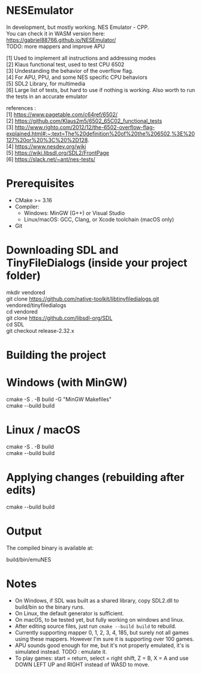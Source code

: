 # NESEmulator
In development, but mostly working. NES Emulator - CPP. \
You can check it in WASM version here: https://gabriel88766.github.io/NESEmulator/ \
TODO: more mappers and improve APU

[1] Used to implement all instructions and addressing modes \
[2] Klaus functional test, used to test CPU 6502 \
[3] Undestanding the behavior of the overflow flag. \
[4] For APU, PPU, and some NES specific CPU behaviors \
[5] SDL2 Library, for multimedia \
[6] Large list of tests, but hard to use if nothing is working. Also worth to run the tests in an accurate emulator 

references : \
[1] https://www.pagetable.com/c64ref/6502/ \
[2] https://github.com/Klaus2m5/6502_65C02_functional_tests \
[3] http://www.righto.com/2012/12/the-6502-overflow-flag-explained.html#:~:text=The%20definition%20of%20the%206502,%3E%20127%20or%20%3C%20%2D128. \
[4] https://www.nesdev.org/wiki \
[5] https://wiki.libsdl.org/SDL2/FrontPage \
[6] https://slack.net/~ant/nes-tests/  


# Prerequisites

- CMake >= 3.16
- Compiler:
  - Windows: MinGW (G++) or Visual Studio
  - Linux/macOS: GCC, Clang, or Xcode toolchain (macOS only)
- Git

# Downloading SDL and TinyFileDialogs (inside your project folder)

mkdir vendored \
git clone https://github.com/native-toolkit/libtinyfiledialogs.git vendored/tinyfiledialogs \
cd vendored \
git clone https://github.com/libsdl-org/SDL \
cd SDL \
git checkout release-2.32.x 

# Building the project

# Windows (with MinGW)
cmake -S . -B build -G "MinGW Makefiles" \
cmake --build build

# Linux / macOS
cmake -S . -B build \
cmake --build build

# Applying changes (rebuilding after edits)
cmake --build build

# Output

The compiled binary is available at: 

build/bin/emuNES

# Notes

- On Windows, if SDL was built as a shared library, copy SDL2.dll to build/bin so the binary runs.
- On Linux, the default generator is sufficient.
- On macOS, to be tested yet, but fully working on windows and linux.
- After editing source files, just run `cmake --build build` to rebuild.
- Currently supporting mapper 0, 1, 2, 3, 4, 185, but surely not all games using these mappers. However I'm sure it is supporting over 100 games.
- APU sounds good enough for me, but it's not properly emulated, it's is simulated instead. TODO : emulate it.
- To play games: start = return, select = right shift, Z = B, X = A and use DOWN LEFT UP and RIGHT instead of WASD to move.

